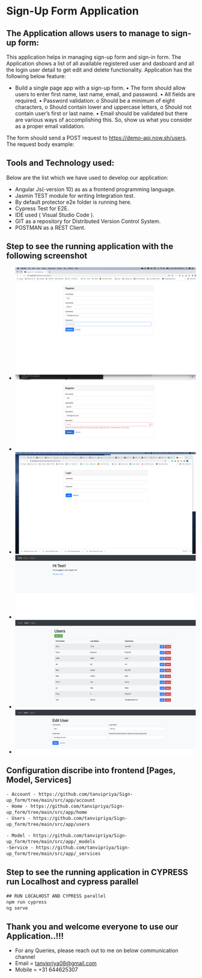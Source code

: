 # Sign-Up Form Application 

## The Application allows users to manage to sign-up form:

This application helps in managing sign-up form and sign-in form.
The Application shows a list of all available registered user and dasboard and all the login user detail to get edit and delete functionality.
Application has the following below feature:

- Build a single page app with a sign-up form.
• The form should allow users to enter first name, last name, email, and password.
• All fields are required.
• Password validation:
    o Should be a minimum of eight characters,
    o Should contain lower and uppercase letters,
    o Should not contain user’s first or last name.
• Email should be validated but there are various ways of accomplishing this. So, show us what
you consider as a proper email validation.

The form should send a POST request to https://demo-api.now.sh/users. The request body
example:

## Tools and Technology used:
Below are the list which we have used to develop our application:
- Angular Js(-version 10) as as a frontend programming language.
- Jasmin TEST module for writing Integration test.
- By default protector e2e folder is running here.
- Cypress Test for E2E.
- IDE used ( Visual Studio Code ).
- GIT as a repository for Distributed Version Control System.
- POSTMAN as a REST Client.

## Step to see the running application with the following screenshot

- ![User Registration](https://github.com/tanvipriya/Sign-up_form/blob/main/screenshot/Screenshot%202021-03-07%20at%2021.44.41.png "Register the user Id here")
- ![Password Validation](https://github.com/tanvipriya/Sign-up_form/blob/main/screenshot/Screenshot%202021-03-07%20at%2021.44.54.png "Password should have minimum 8 characters, at least 1 uppercase letter, 1 lowercase letter and 1 number")
- ![Login Page](https://github.com/tanvipriya/Sign-up_form/blob/main/screenshot/Screenshot%202021-03-07%20at%2021.44.41%20(2).png "Open the login Page")
- ![Dashboard Page](https://github.com/tanvipriya/Sign-up_form/blob/main/screenshot/Screenshot%202021-03-07%20at%2021.42.22.png "After login Dashboard Open")
- ![Open Manage User Page](https://github.com/tanvipriya/Sign-up_form/blob/main/screenshot/Screenshot%202021-03-07%20at%2021.42.46.png "Dashboard has Link Manage User")
- ![Edit Manage User Page](https://github.com/tanvipriya/Sign-up_form/blob/main/screenshot/Screenshot%202021-03-07%20at%2021.43.22.png "Click on Edit Button")

## Configuration discribe into frontend [Pages, Model, Services]
```
- Account - https://github.com/tanvipriya/Sign-up_form/tree/main/src/app/account
- Home - https://github.com/tanvipriya/Sign-up_form/tree/main/src/app/home
- Users - https://github.com/tanvipriya/Sign-up_form/tree/main/src/app/users
```

```
- Model - https://github.com/tanvipriya/Sign-up_form/tree/main/src/app/_models
-Service - https://github.com/tanvipriya/Sign-up_form/tree/main/src/app/_services
```
## Step to see the running application in CYPRESS run Localhost and cypress parallel

```
## RUN LOCALHOST AND CYPRESS parallel
npm run cypress
ng serve

```

## Thank you and welcome everyone to use our Application..!!!

- For any Queries, please reach out to me on below communication channel
- Email = tanvipriya08@gmail.com
- Mobile = +31 644625307
